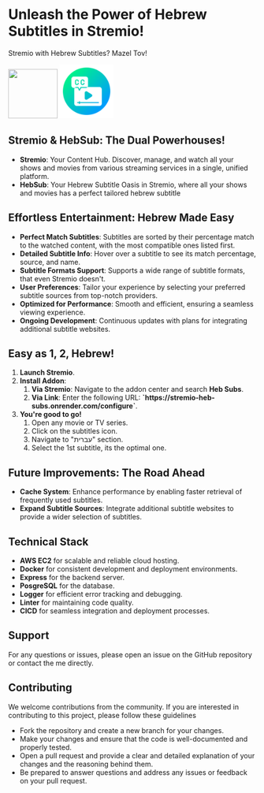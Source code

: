 <h1>Unleash the Power of Hebrew Subtitles in Stremio!</h1>
<p> Stremio with Hebrew Subtitles? Mazel Tov! </p>

<div>
    <img src="https://www.stremio.com/website/stremio-logo-small.png" style="width: 100px; height: 100px;">
    <img src="./public/icons/icon.svg" style="width: 110px; height: 110x;">
</div>

<h2>Stremio & HebSub: The Dual Powerhouses!</h2>
<ul>
    <li>
        <b>Stremio</b>: Your Content Hub. Discover, manage, and watch all your shows and movies from various streaming services in a single, unified platform.
    </li>
    <li>
        <b>HebSub</b>: Your Hebrew Subtitle Oasis in Stremio, where all your shows and movies has a perfect tailored hebrew subtitle
    </li>
</ul>


<h2>Effortless Entertainment: Hebrew Made Easy</h2>
<ul>
    <li>
        <b>Perfect Match Subtitles</b>: Subtitles are sorted by their percentage match to the watched content, with the most compatible ones listed first.
    </li>
    <li>
        <b>Detailed Subtitle Info</b>: Hover over a subtitle to see its match percentage, source, and name.
    </li>
    <li>
        <b>Subtitle Formats Support</b>: Supports a wide range of subtitle formats, that even Stremio doesn't.
    </li>
    <li>
       <b>User Preferences</b>: Tailor your experience by selecting your preferred subtitle sources from top-notch providers.
    </li>
    <li>
        <b>Optimized for Performance</b>: Smooth and efficient, ensuring a seamless viewing experience.
    </li>
    <li>
        <b>Ongoing Development</b>: Continuous updates with plans for integrating additional subtitle websites.
    </li>
</ul>


<h2>Easy as 1, 2, Hebrew!</h2>
<ol>
    <li>
        <b>Launch Stremio</b>.
    </li>
    <li>
        <b>Install Addon</b>:
        <ol>
            <li>
                <b>Via Stremio</b>: Navigate to the addon center and search <b>Heb Subs</b>.
            </li>
            <li>
                <b>Via Link</b>: Enter the following URL: <b>`https://stremio-heb-subs.onrender.com/configure`</b>.
            </li>
        </ol>
    </li>
    <li>
        <b>You're good to go!</b>
        <ol>
            <li>
                Open any movie or TV series.
            </li>
            <li>
                Click on the subtitles icon.
            </li>
            <li>
                Navigate to "עברית" section.
            </li>
            <li>
                Select the 1st subtitle, its the optimal one.
            </li>
        </ol>
    </li>
</ol>


<h2>Future Improvements: The Road Ahead</h2>
<ul>
    <li>
        <b>Cache System</b>: Enhance performance by enabling faster retrieval of frequently used subtitles.
    </li>
    <li>
        <b>Expand Subtitle Sources</b>: Integrate additional subtitle websites to provide a wider selection of subtitles.
    </li>
</ul>


<h2>Technical Stack</h2>
<ul>
    <li>
        <b>AWS EC2</b> for scalable and reliable cloud hosting.
    </li>
    <li>
        <b>Docker</b> for consistent development and deployment environments.
    </li>
    <li>
        <b>Express</b> for the backend server.
    </li>
    <li>
        <b>PosgreSQL</b> for the database.
    </li>
    <li>
        <b>Logger</b> for efficient error tracking and debugging.
    </li>
    <li>
        <b>Linter</b> for maintaining code quality.
    </li>
    <li>
        <b>CICD</b> for seamless integration and deployment processes.
    </li>
    
</ul>


<h2>Support</h2>
<p>For any questions or issues, please open an issue on the GitHub repository or contact the me directly.</p>


<h2>Contributing</h2>
<p> We welcome contributions from the community. If you are interested in contributing to this project, please follow
    these guidelines </p>
<ul>
    <li>Fork the repository and create a new branch for your changes.</li>
    <li>Make your changes and ensure that the code is well-documented and properly tested.</li>
    <li>Open a pull request and provide a clear and detailed explanation of your changes and the reasoning behind them.
    </li>
    <li>Be prepared to answer questions and address any issues or feedback on your pull request.</li>
</ul>